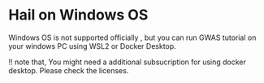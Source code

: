 # Hail on Windows OS
Windows OS is not supported officially , but you can run GWAS tutorial on your windows PC using WSL2 or Docker Desktop.

!! note that, You might need a additional subsucription for using docker desktop. Please check the licenses.


